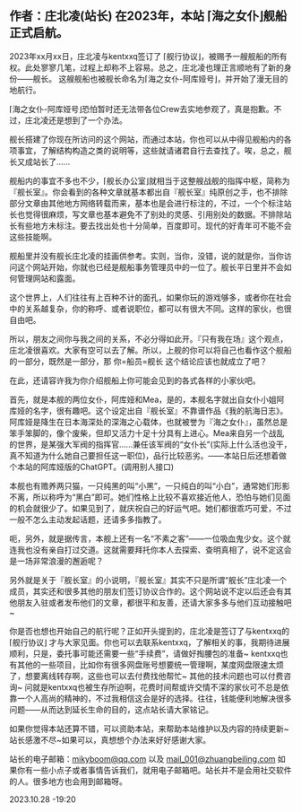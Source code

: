 作者：庄北凌(站长)
在2023年，本站 ⌈海之女仆⌋舰船 正式启航。
---
2023年xx月xx日，庄北凌与kentxxq签订了 ⌈舰行协议⌋，被赐予一艘舰船的所有权。此处寥寥几笔，过程上却称不上容易。总之，庄北凌也理正言顺地有了新的身份——舰长。
这艘舰船也被舰长命名为⌈海之女仆-阿库娅号⌋，并开始了漫无目的地航行。

⌈海之女仆-阿库娅号⌋恐怕暂时还无法带各位Crew去实地参观了，真是抱歉。不过，庄北凌还是想到了一个办法。

舰长搭建了你现在所访问的这个网站，而通过本站，你也可以从中得见舰船内的各项事宜，了解结构构造之类的说明等，这些就请诸君自行去查找了。唉，总之，舰长又成站长了......

舰船内的事宜不多也不少，⌈舰长办公室⌋就相当于这整艘战舰的指挥中枢，简称为『舰长室』。你会看到的各种文章就基本都出自『舰长室』纯原创之手，也不排除部分文章由其他地方网络转载而来，基本也是会进行标注的，不过，一个个标注站长也觉得很麻烦，写文章也基本避免不了别处的灵感、引用别处的数据。不排除站长有些地方未标注。要去找出处也十分简单，百度即可。现代的好青年可不能不会这些技能啊。

舰船里并没有舰长庄北凌的挂画供参考。实则，当你，没错，说的就是你，当你访问这个网站开始，你就也已经是舰船事务管理员中的一位了。舰长平日里并不会如何管理网站和露面。

这个世界上，人们往往有上百种不计的面孔，如果你玩的游戏够多，或者你在社会中的关系越复杂，你的称呼、或者说职位，都可以有很大不同。这样的家伙，也很自由吧。

所以，朋友之间你与我之间的关系，不必分得如此开。『只有我在场』这个观点，庄北凌很喜欢。大家有空可以去了解。所以，上舰的你可以将自己也看作这个舰船的一部分，既然是一部分，那 你=船员=舰长 这个结论应该也就成立了吧？

在此，还请容许我为你介绍舰船上你可能会见到的各式各样的小家伙吧。

首先，就是本舰的两位女仆，阿库娅和Mea，是的，本舰名字就出自女仆小姐阿库娅的名字，很有趣吧。这个设定出自『舰长室』不靠谱作品《我的航海日志》。阿库娅是降生在日本海深处的深海之心载体，也就被誉为『海之女仆』，虽然总是笨手笨脚的，像个废柴，但却又活力十足十分具有上进心。Mea来自另一个战乱的世界，是某强大军阀的指挥官......兼任该军阀的“女仆长”(实际上什么活也没干，真不知道为什么她自己要担任这一职位)，品行比较恶劣。——本站日后还想着做个本站的阿库娅版的ChatGPT。(调用别人接口)

本舰也有赡养两只猫，一只纯黑的叫“小黑”，一只纯白的叫“小白”，通常她们形影不离，所以称呼为“黑白”即可。她们性格上比较不喜欢接近他人，恐怕与她们见面的机会就很少了。如果见到了，就庆祝自己的好运气吧。她们都很乖巧可爱，不过一般不怎么主动发起话题，还请多多指教了。

呃，另外，就是据传言，本舰上还有一名“不素之客”——一位吸血鬼少女。这个就连我也没有亲自打过交道。这就需要拜托你本人去探索、查明真相了，说不定这会是一场非常浪漫的邂逅呢？

另外就是关于『舰长室』的小说明，『舰长室』其实不只是所谓“舰长”庄北凌一个成员，其实还和很多其他的朋友们签订协议合作的。这个网站说不定以后还会有其他朋友入驻或者发布他们的文章，都很平和友善，还请大家多多与他们互动接触吧~


你是否也想也开始自己的航行呢？正如开头提到的，庄北凌是签订了与kentxxq的 ⌈舰行协议⌋ 才与大家见面。你也可以去联系kentxxq，了解相关的事，我期待进展顺利，只是，委托事可能还需要一些“手续费”，请做好掏腰包的准备~ kentxxq也有其他的一些项目，比如你有很多网盘账号想要统一管理啊，某度网盘限速太烦了，想要离线转存啊，这些也可以去付费找他帮忙~ 其他的技术问题也可以付费咨询~ 问就是kentxxq也被生存所迫啊，花费时间帮或许交情不深的家伙可不总是依靠一个人高尚的精神的，不过我相信这会是好的选择。往往，钱能便利地解决很多问题——从而达到延长生命的目的，这点站长请大家铭记。

如果你觉得本站还算不错，可以资助本站，来帮助本站维护以及内容的持续更新~站长感激不尽~如果可以，真想想个办法来好好感谢大家。

站长的电子邮箱：mikyboom@qq.com 以及 mail_001@zhuangbeiling.com 如果你有一些小点子或者事情告诉我们，就用电子邮箱吧。站长并不是会用社交软件的人。很多地方也会用到邮箱呀。

2023.10.28 -19:20